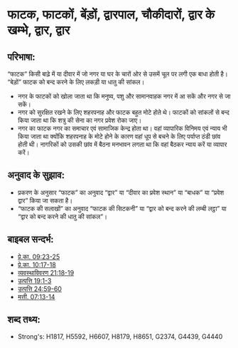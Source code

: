 # फाटक, फाटकों, बेंड़ों, द्वारपाल, चौकीदारों, द्वार के खम्भे, द्वार, द्वार #

## परिभाषा: ##

“फाटक” किसी बाढ़े में या दीवार में जो नगर या घर के चारों ओर से उसमें चूल पर लगी एक बाधा होती है। “बेड़ों” फाटक को बन्द करने के लिए लकड़ी या धातु की सांकल।

* नगर के फाटकों को खोला जाता था कि मनुष्य, पशु और सामानवाहक नगर में आ सकें और नगर से जा सकें।
* नगर को सुरक्षित रखने के लिए शहरपनाह और फाटक बहुत मोटे होते थे। फाटकों को सांकलों से बन्द किया जाता था कि शत्रु की सेना का नगर प्रवेश रोका जाए।
* नगर का फाटक नगर का समाचार एवं सामाजिक केन्द्र होता था। वहां व्यापारिक विनिमय एवं न्याय भी किया जाता था क्योंकि शहरपनाह के मोटे होने के कारण वहां धूप से बचने के लिए पर्याप्त ठंडी छांव होती थी। नागरिकों को उसकी छांव में बैठना मनभावन लगता था कि वहां बैठकर न्याय करें या व्यापार करें।

## अनुवाद के सुझाव: ##

* प्रकरण के अनुसार “फाटक” का अनुवाद “द्वार” या “दीवार का प्रवेश स्थान” या “बाधक” या “प्रवेश द्वार” किया जा सकता है।
* “फाटक की सलाखों” का अनुवाद “फाटक की सिटकनी” या “द्वार को बन्द करने की लम्बी लट्ठा” या “द्वार को बन्द करने की धातु की सांकल”।

## बाइबल सन्दर्भ: ##

* [प्रे.का. 09:23-25](rc://hi/tn/help/act/09/23)
* [प्रे.का. 10:17-18](rc://hi/tn/help/act/10/17)
* [व्यवस्थाविवरण 21:18-19](rc://hi/tn/help/deu/21/18)
* [उत्पत्ति 19:1-3](rc://hi/tn/help/gen/19/01)
* [उत्पत्ति 24:59-60](rc://hi/tn/help/gen/24/59)
* [मत्ती. 07:13-14](rc://hi/tn/help/mat/07/13)

## शब्द तथ्य: ##

* Strong's: H1817, H5592, H6607, H8179, H8651, G2374, G4439, G4440
